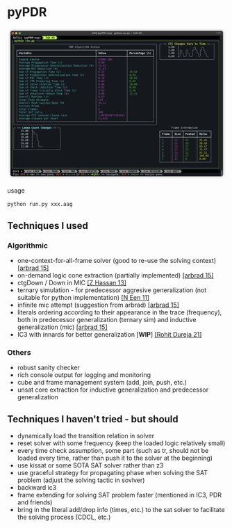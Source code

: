 # pyPDR

![screenshots](figs/iShot_2024-06-02_20.27.51.png)

usage

```
python run.py xxx.aag
```

## Techniques I used

### Algorithmic
- one-context-for-all-frame solver (good to re-use the solving context) [[arbrad 15]](https://github.com/arbrad/IC3ref/issues/4)
- on-demand logic cone extraction (partially implemented) [[arbrad 15]](https://github.com/arbrad/IC3ref/issues/4)
- ctgDown / Down in MIC [[Z Hassan 13]](https://www.cs.utexas.edu/users/hunt/FMCAD/FMCAD13/papers/85-Better-Generalization-IC3.pdf)
- ternary simulation - for predecessor aggresive generalization (not suitable for python implementation) [[N Een 11]](http://een.se/niklas/eff_impl_pdr.pdf)
- infinite mic attempt (suggestion from arbrad) [[arbrad 15]](https://github.com/arbrad/IC3ref/pull/6)
- literals ordering according to their appearance in the trace (frequency), both in predecessor generalization (ternary sim) and inductive generalization (mic) [[arbrad 15]](https://github.com/arbrad/IC3ref/blob/master/IC3.cpp)
- IC3 with innards for better generalization [**WIP**] [[Rohit Dureja 21]](https://ieeexplore.ieee.org/document/9617709)

### Others
- robust sanity checker
- rich console output for logging and monitoring
- cube and frame management system (add, join, push, etc.)
- unsat core extraction for inductive generalization and predecessor generalization


## Techniques I haven't tried - but should

- dynamically load the transition relation in solver
- reset solver with some frequency (keep the loaded logic relatively small)
- every time check assumption, some part (such as tr, should not be loaded every time, rather than push it to the solver at the beginning)
- use kissat or some SOTA SAT solver rather than z3
- use graceful strategy for propagating phase when solving the SAT problem (adjust the solving tactic in sovlver)
- backward ic3
- frame extending for solving SAT problem faster (mentioned in IC3, PDR and friends)
- bring in the literal add/drop info (times, etc.) to the sat solver to facilitate the solving process (CDCL, etc.)
